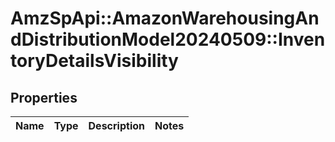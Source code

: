 # AmzSpApi::AmazonWarehousingAndDistributionModel20240509::InventoryDetailsVisibility

## Properties
Name | Type | Description | Notes
------------ | ------------- | ------------- | -------------

